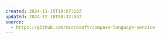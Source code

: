```yaml
---
created: 2024-11-15T19:57:28Z
updated: 2024-12-10T08:32:53Z
source:
  - https://github.com/microsoft/compose-language-service
---
```

